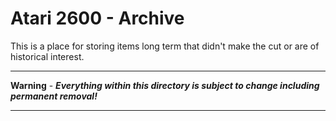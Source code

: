 # Atari 2600 - Archive

This is a place for storing items long term that didn't make the cut or are of historical interest.

---

**Warning** - ***Everything within this directory is subject to change including permanent removal!***

---
